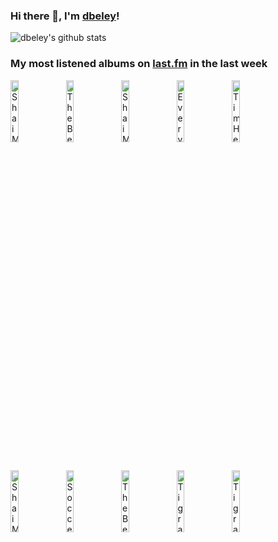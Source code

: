 ### Hi there 👋, I'm [dbeley](https://dbeley.ovh/en)!

![dbeley's github stats](https://github-readme-stats.vercel.app/api?username=dbeley)

### My most listened albums on [last.fm](https://www.last.fm/user/d_beley) in the last week

[<img src='https://lastfm.freetls.fastly.net/i/u/300x300/a2ed60e96a4e76d72b207da11d396e3f.jpg' width='16%' height='16%' alt='Shai Maestro - The Stone Skipper'>](https://www.last.fm/music/shai%2bmaestro/the%2bstone%2bskipper)&nbsp;
[<img src='https://lastfm.freetls.fastly.net/i/u/300x300/ac3f78ee698b378b1b170132b2f9d143.jpg' width='16%' height='16%' alt='The Beths - Jump Rope Gazers'>](https://www.last.fm/music/the%2bbeths/jump%2brope%2bgazers)&nbsp;
[<img src='https://lastfm.freetls.fastly.net/i/u/300x300/745516b265a141509370ecfb334ec392.jpg' width='16%' height='16%' alt='Shai Maestro - Shai Maestro Trio'>](https://www.last.fm/music/shai%2bmaestro/shai%2bmaestro%2btrio)&nbsp;
[<img src='https://lastfm.freetls.fastly.net/i/u/300x300/636bb0ff2f18ea8614ca670f4852d175.jpg' width='16%' height='16%' alt='Everything Everything - Raw Data Feel'>](https://www.last.fm/music/everything%2beverything/raw%2bdata%2bfeel)&nbsp;
[<img src='https://lastfm.freetls.fastly.net/i/u/300x300/9de43f0a02c8b0a3fe8996b3c75ad2fb.jpg' width='16%' height='16%' alt='Tim Hecker - Ravedeath, 1972'>](https://www.last.fm/music/tim%2bhecker/ravedeath%252c%2b1972)&nbsp;
<br>
[<img src='https://lastfm.freetls.fastly.net/i/u/300x300/3ddd174009254187a4083993c09067c1.jpg' width='16%' height='16%' alt='Shai Maestro - The Road To Ithaca'>](https://www.last.fm/music/shai%2bmaestro/the%2broad%2bto%2bithaca)&nbsp;
[<img src='https://lastfm.freetls.fastly.net/i/u/300x300/9e99a61cb69cef165e4713f1a660efdb.jpg' width='16%' height='16%' alt='Soccer Mommy - Sometimes, Forever'>](https://www.last.fm/music/soccer%2bmommy/sometimes%252c%2bforever)&nbsp;
[<img src='https://lastfm.freetls.fastly.net/i/u/300x300/616cf8d242710b6ad88194a543dc7c06.jpg' width='16%' height='16%' alt='The Beths - Future Me Hates Me'>](https://www.last.fm/music/the%2bbeths/future%2bme%2bhates%2bme)&nbsp;
[<img src='https://lastfm.freetls.fastly.net/i/u/300x300/e95e45ccfd57472dc7b7a685961340d3.jpg' width='16%' height='16%' alt='Tigran Hamasyan - Mockroot'>](https://www.last.fm/music/tigran%2bhamasyan/mockroot)&nbsp;
[<img src='https://lastfm.freetls.fastly.net/i/u/300x300/4beb2eacf28d206502edfc7101a8a08d.jpg' width='16%' height='16%' alt='Tigran Hamasyan - The Call Within'>](https://www.last.fm/music/tigran%2bhamasyan/the%2bcall%2bwithin)&nbsp;
<br>
